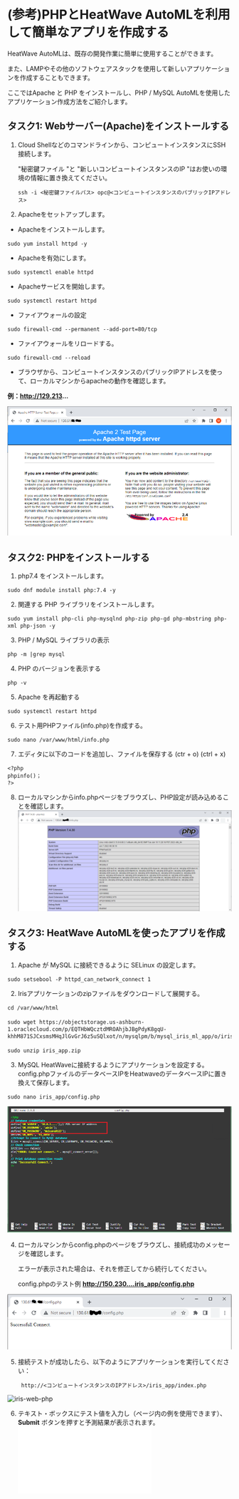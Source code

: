 # (参考)PHPとHeatWave AutoMLを利用して簡単なアプリを作成する

HeatWave AutoMLは、既存の開発作業に簡単に使用することができます。

また、LAMPやその他のソフトウェアスタックを使用して新しいアプリケーションを作成することもできます。

ここではApache と PHP をインストールし、PHP / MySQL AutoMLを使用したアプリケーション作成方法をご紹介します。

## タスク1: Webサーバー(Apache)をインストールする
1. Cloud Shellなどのコマンドラインから、コンピュートインスタンスにSSH接続します。

   "秘密鍵ファイル "と "新しいコンピュートインスタンスのIP "はお使いの環境の情報に置き換えてください。
    ```
    ssh -i <秘密鍵ファイルパス> opc@<コンピュートインスタンスのパブリックIPアドレス>
    ```
2. Apacheをセットアップします。
  - Apacheをインストールします。
  ```
  sudo yum install httpd -y
  ```
  - Apacheを有効にします。
  ```
  sudo systemctl enable httpd
  ```
  - Apacheサービスを開始します。
  ```
  sudo systemctl restart httpd
  ```
  - ファイアウォールの設定
  ```
  sudo firewall-cmd --permanent --add-port=80/tcp
  ```
  - ファイアウォールをリロードする。
  ```
  sudo firewall-cmd --reload
  ```

  - ブラウザから、コンピュートインスタンスのパブリックIPアドレスを使って、ローカルマシンからapacheの動作を確認します。
  
  **例：http://129.213...**

   ![apache-test-page](./image/apache-test-page.png)

## タスク2: PHPをインストールする
  1. php7.4 をインストールします。
  ```
  sudo dnf module install php:7.4 -y
  ```
  2. 関連する PHP ライブラリをインストールします。
  ```
  sudo yum install php-cli php-mysqlnd php-zip php-gd php-mbstring php-xml php-json -y
  ```
  3. PHP / MySQL ライブラリの表示
  ```
  php -m |grep mysql
  ```
  4. PHP のバージョンを表示する
  ```
  php -v
  ```
  5. Apache を再起動する
  ```
  sudo systemctl restart httpd
  ```
  6. テスト用PHPファイル(info.php)を作成する。
  ```
  sudo nano /var/www/html/info.php
  ```
  7. エディタに以下のコードを追加し、ファイルを保存する (ctr + o) (ctrl + x)
  ```
  <?php
  phpinfo()；
  ?>
  ```
  8. ローカルマシンからinfo.phpページをブラウズし、PHP設定が読み込めることを確認します。
![php-info](./image/php-info.png)

## タスク3: HeatWave AutoMLを使ったアプリを作成する
1. Apache が MySQL に接続できるように SELinux の設定します。
  ```
  sudo setsebool -P httpd_can_network_connect 1
  ```

2. Irisアプリケーションのzipファイルをダウンロードして展開する。
  ```
  cd /var/www/html

  sudo wget https://objectstorage.us-ashburn-1.oraclecloud.com/p/EQTHbWQcztdMROAhjbJBgPdyK8gqU-khhM871SJCxsmsMHqJlGvGrJ6z5uSQlxot/n/mysqlpm/b/mysql_iris_ml_app/o/iris_app.zip

  sudo unzip iris_app.zip
  ```

3. MySQL HeatWaveに接続するようにアプリケーションを設定する。
config.phpファイルのデータベースIPをHeatwaveのデータベースIPに置き換えて保存します。
  ```
  sudo nano iris_app/config.php
  ```
![iris-web-php-config](./image/iris-web-php-config.png)

4. ローカルマシンからconfig.phpのページをブラウズし、接続成功のメッセージを確認します。

   エラーが表示された場合は、それを修正してから続行してください。

   config.phpのテスト例 **http://150.230....iris_app/config.php**

![iris-web-php-config-ok](./image/iris-web-php-config-ok.png)

5. 接続テストが成功したら、以下のようにアプリケーションを実行してください：
   ```
    http://<コンピュートインスタンスのIPアドレス>/iris_app/index.php
    ```
![iris-web-php](./image/iris-web-php.png)

6. テキスト・ボックスにテスト値を入力し（ページ内の例を使用できます）、 **Submit** ボタンを押すと予測結果が表示されます。
![iris-web-php-result](./image/iris-web-php-result.php)
